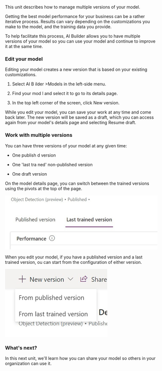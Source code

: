 This unit describes how to manage multiple versions of your model.

Getting the best model performance for your business can be a rather
iterative process. Results can vary depending on the customizations you
make to the model, and the training data you provide.

To help facilitate this process, AI Builder allows you to have multiple
versions of your model so you can use your model and continue to improve
it at the same time.

### Edit your model

Editing your model creates a new version that is based on your existing
customizations.

1.  Select AI B    ilder \>Models in the left-side menu.

2.  Find your mod    l and select it to go to its details page.

3.  In the top left corner of the screen, click New version.
    
While you edit your model, you can save your work at any time and come
back later. The new version will be saved as a draft, which you can
access again from    your model's details page and selecting Resume draft.

### Work with multiple versions
    
You can have three versions of your model at any given time:

-   One publish    d version

-   One 'last tra    ned' non-published version

-   One draft version
    
On the model details page, you can switch between the trained versions
using the pivots at the top of the page.
    
![Switch between trained versions](../media/image1.jpg)
    
When you edit your model, if you have a published version and a last
trained version,     ou can start from the configuration of either version.

![Start from either configuration](../media/image2.jpg)

### What's next?
    
In this next unit, we'll learn how you can share your model so others in
your organization can use it.
    